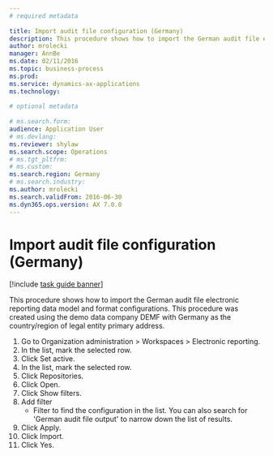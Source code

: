 ```yaml
--- 
# required metadata 
 
title: Import audit file configuration (Germany)
description: This procedure shows how to import the German audit file electronic reporting data model and format configurations. 
author: mrolecki
manager: AnnBe 
ms.date: 02/11/2016
ms.topic: business-process 
ms.prod:  
ms.service: dynamics-ax-applications 
ms.technology:  
 
# optional metadata 
 
# ms.search.form:   
audience: Application User 
# ms.devlang:  
ms.reviewer: shylaw
ms.search.scope: Operations 
# ms.tgt_pltfrm:  
# ms.custom:  
ms.search.region: Germany
# ms.search.industry: 
ms.author: mrolecki
ms.search.validFrom: 2016-06-30 
ms.dyn365.ops.version: AX 7.0.0 
---
```

# Import audit file configuration (Germany)

[!include [task guide banner](../../includes/task-guide-banner.md)]

This procedure shows how to import the German audit file electronic reporting data model and format configurations. This procedure was created using the demo data company DEMF with Germany as the country/region of legal entity primary address.

1. Go to Organization administration > Workspaces > Electronic reporting.
2. In the list, mark the selected row.
3. Click Set active.
4. In the list, mark the selected row.
5. Click Repositories.
6. Click Open.
7. Click Show filters.
8. Add filter
    * Filter to find the configuration in the list. You can also search for 'German audit file output' to narrow down the list of results.  
9. Click Apply.
10. Click Import.
11. Click Yes.


